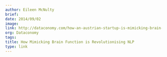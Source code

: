 ```yaml
---
author: Eileen McNulty
brief:
date: 2014/09/02
image:
link: http://dataconomy.com/how-an-austrian-startup-is-mimicking-brain-function-to-revolutionise-nlp/
org: Dataconomy
tags:
title: How Mimicking Brain Function is Revolutionising NLP
type: link
---
```

